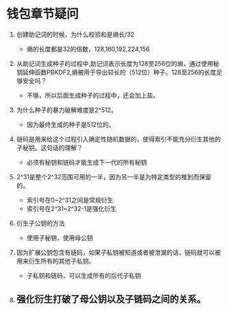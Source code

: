 # 钱包章节疑问

1. 创建助记词的时候，为什么校验和是熵长/32

   - 熵的长度都是32的倍数，128,160,192,224,156
2. 从助记词生成种子的过程中,助记词表示长度为128至256位的熵，通过使用秘钥延伸函数PBKDF2,熵被用于导出较长的（512位）种子。128至256的长度足够安全吗？

   - 不够，所以后面生成种子的过程中，还会加上盐。
3. 为什么种子的暴力破解难度是2^512。

   - 因为最终生成的种子是512位的。
4. 链码是用来给这个过程引入确定性随机数据的，使得索引不能充分衍生其他的子秘钥。这句话的理解？

   - 必须有秘钥和链码才能生成下一代的所有秘钥
5. 2^31是整个2^32范围可用的一半，因为另一半是为特定类型的推到而保留的。

   - 索引号在0~2^31之间是常规衍生
   - 索引号在2^31~2^32-1是强化衍生
6. 衍生子公钥的方法

   - 使用子秘钥，使用母公钥
7. 因为扩展公钥包含有链码，如果子私钥被知道或者被泄漏的话，链码就可以被用来衍生所有的其他子私钥。

   - 子私钥和链码，可以生成所有的后代子私钥
8. 强化衍生打破了母公钥以及子链码之间的关系。
   - 

